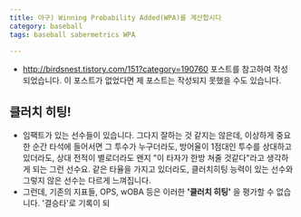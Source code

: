 ```yaml
---
title: 야구) Winning Probability Added(WPA)를 계산합시다
category: baseball 
tags: baseball sabermetrics WPA

---
```



- <http://birdsnest.tistory.com/151?category=190760> 포스트를 참고하여 작성되었습니다. 이 포스트가 없었다면 제 포스트는 작성되지 못했을 수도 있습니다. 

## 클러치 히팅!

- 임팩트가 있는 선수들이 있습니다. 그다지 잘하는 것 같지는 않은데, 이상하게 중요한 순간 타석에 들어서면 그 투수가 누구더라도, 방어율이 1점대인 투수를 상대하고 있더라도, 상대 전적이 별로더라도 왠지 "이 타자가 한방 쳐줄 것같다"라고 생각하게 되는 그런 선수요. 같은 타율을 가지고 있더라도, 클러치히팅 능력이 있는 선수와 그렇지 않은 선수는 다르게 느껴집니다. 
- 그런데, 기존의 지표들, OPS, wOBA 등은 이러한 **'클러치 히팅'** 을 평가할 수 없습니다. '결승타'로 기록이 되
